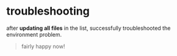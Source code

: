 # troubleshooting
after **updating all files** in the list, successfully troubleshooted the environment problem.
> fairly happy now!
